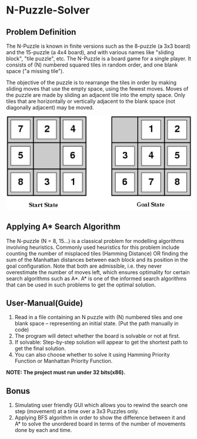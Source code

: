 # N-Puzzle-Solver
## Problem Definition
The N-Puzzle is known in finite versions such as the 8-puzzle (a 3x3 board) and the 15-puzzle (a 4x4 board), and with various names like "sliding block", "tile puzzle", etc. The N-Puzzle is a board game for a single player. It consists of (N) numbered squared tiles in random order, and one blank space ("a missing tile"). 

The objective of the puzzle is to rearrange the tiles in order by making sliding moves that use the empty space, using the fewest moves. Moves of the puzzle are made by sliding an adjacent tile into the empty space. Only tiles that are horizontally or vertically adjacent to the blank space (not diagonally adjacent) may be moved.

![Image of 3x3Board](https://github.com/amrhazem/N-Puzzle-Solver/blob/main/Images/3x3%20Board%20Example.png)

## Applying A* Search Algorithm
The N-puzzle (N = 8, 15...) is a classical problem for modelling algorithms involving heuristics. Commonly used heuristics for this problem include counting the number of misplaced tiles (Hamming Distance) OR finding the sum of the Manhattan distances between each block and its position in the goal configuration. Note that both are admissible, i.e. they never overestimate the number of moves left, which ensures optimality for certain search algorithms such as A*. A* is one of the informed search algorithms that can be used in such problems to get the optimal solution.

## User-Manual(Guide)
1. Read in a file containing an N puzzle with (N) numbered tiles and one blank space – representing an initial state. (Put the path manually in code)
2. The program will detect whether the board is solvable or not at first.
3. If solvable: Step-by-step solution will appear to get the shortest path to get the final solution.
4. You can also choose whether to solve it using Hamming Priority Function or Manhattan Priority Function.

**NOTE: The project must run under 32 bits(x86).**

## Bonus
1. Simulating user friendly GUI which allows you to rewind the search one step (movement) at a time over a 3x3 Puzzles only.
2. Applying BFS algorithm in order to show the difference between it and A* to solve the unordered board in terms of the number of movements done by each and time.

